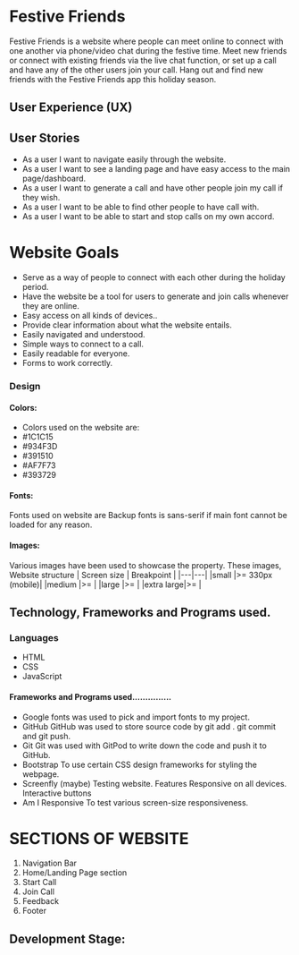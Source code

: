 # Festive Friends
Festive Friends is a website where people can meet online to connect with one another via phone/video chat during the festive time. Meet new friends or connect with existing friends via the live chat function, or set up a call and have any of the other users join your call. Hang out and find new friends with the Festive Friends app this holiday season.
## User Experience (UX)
## User Stories
* As a user I want to navigate easily through the website.
* As a user I want to see a landing page and have easy access to the main page/dashboard.
* As a user I want to generate a call and have other people join my call if they wish.
* As a user I want to be able to find other people to have call with.
* As a user I want to be able to start and stop calls on my own accord.
# Website Goals
* Serve as a way of people to connect with each other during the holiday period.
* Have the website be a tool for users to generate and join calls whenever they are online.
* Easy access on all kinds of devices..
* Provide clear information about what the website entails.
* Easily navigated and understood.
* Simple ways to connect to a call.
* Easily readable for everyone.
* Forms to work correctly.
### Design
#### Colors:
* Colors used on the website are:
* #1C1C15
* #934F3D
* #391510
* #AF7F73
* #393729
#### Fonts:
Fonts used on website are
Backup fonts is sans-serif if main font cannot be loaded for any reason.
#### Images:
Various images have been used to showcase the property. These images,
Website structure
| Screen size | Breakpoint |
|---|---|
|small      |>= 330px (mobile)|
|medium     |>=       |
|large      |>=       |
|extra large|>=       |
## Technology, Frameworks and Programs used.
### Languages
* HTML
* CSS
* JavaScript
#### Frameworks and Programs used...............
* Google fonts was used to pick and import fonts to my project.
* GitHub
GitHub was used to store source code by git add . git commit and git push.
* Git
Git was used with GitPod to write down the code and push it to GitHub.
* Bootstrap
To use certain CSS design frameworks for styling the webpage.
* Screenfly (maybe)
Testing website.
Features
Responsive on all devices.
Interactive buttons
* Am I Responsive
To test various screen-size responsiveness.
# SECTIONS OF WEBSITE
1. Navigation Bar
2. Home/Landing Page section
3. Start Call
4. Join Call
5. Feedback
6. Footer
## Development Stage:
